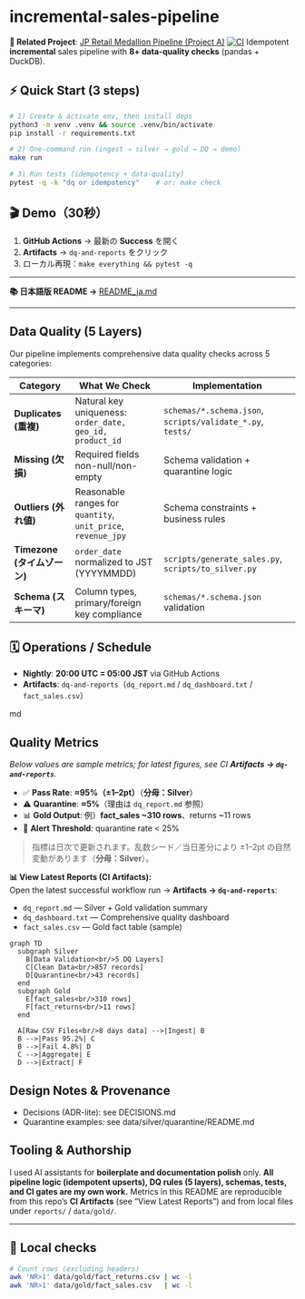 # incremental-sales-pipeline

**🔗 Related Project**: [JP Retail Medallion Pipeline (Project A)](https://github.com/TraderKAI619/project-a-jp-retail-pipeline)
[![CI](https://github.com/TraderKAI619/incremental-sales-pipeline/actions/workflows/ci.yml/badge.svg)](https://github.com/TraderKAI619/incremental-sales-pipeline/actions/workflows/ci.yml)
Idempotent **incremental** sales pipeline with **8+ data-quality checks** (pandas + DuckDB).

## ⚡ Quick Start (3 steps)
```bash
# 1) Create & activate env, then install deps
python3 -m venv .venv && source .venv/bin/activate
pip install -r requirements.txt

# 2) One-command run (ingest → silver → gold → DQ → demo)
make run

# 3) Run tests (idempotency + data-quality)
pytest -q -k "dq or idempotency"    # or: make check
```
## 🎬 Demo（30秒）
1) **GitHub Actions** → 最新の **Success** を開く  
2) **Artifacts** → `dq-and-reports` をクリック  
3) ローカル再現：`make everything && pytest -q`

---

**📚 日本語版 README →** [README_ja.md](./README_ja.md)

---

## Data Quality (5 Layers)

Our pipeline implements comprehensive data quality checks across 5 categories:

| Category | What We Check | Implementation |
|----------|--------------|----------------|
| **Duplicates (重複)** | Natural key uniqueness: `order_date, geo_id, product_id` | `schemas/*.schema.json`, `scripts/validate_*.py`, `tests/` |
| **Missing (欠損)** | Required fields non-null/non-empty | Schema validation + quarantine logic |
| **Outliers (外れ値)** | Reasonable ranges for `quantity`, `unit_price`, `revenue_jpy` | Schema constraints + business rules |
| **Timezone (タイムゾーン)** | `order_date` normalized to JST (YYYYMMDD) | `scripts/generate_sales.py`, `scripts/to_silver.py` |
| **Schema (スキーマ)** | Column types, primary/foreign key compliance | `schemas/*.schema.json` validation |

## 🗓️ Operations / Schedule
- **Nightly**: **20:00 UTC = 05:00 JST** via GitHub Actions  
- **Artifacts**: `dq-and-reports`（`dq_report.md` / `dq_dashboard.txt` / `fact_sales.csv`）

md
## Quality Metrics
*Below values are sample metrics; for latest figures, see CI **Artifacts → `dq-and-reports`**.*
- ✅ **Pass Rate**: **≈95%（±1–2pt）**（**分母：Silver**）
- ⚠️ **Quarantine**: **≈5%**（理由は `dq_report.md` 参照）
- 📊 **Gold Output**: 例）**fact_sales ~310 rows**、returns ~11 rows
- 🎯 **Alert Threshold**: quarantine rate < 25%

> 指標は日次で更新されます。乱数シード／当日差分により ±1–2pt の自然変動があります（**分母：Silver**）。

**📊 View Latest Reports (CI Artifacts):**  
Open the latest successful workflow run → **Artifacts → `dq-and-reports`**:
- `dq_report.md` — Silver + Gold validation summary
- `dq_dashboard.txt` — Comprehensive quality dashboard
- `fact_sales.csv` — Gold fact table (sample)


```mermaid
graph TD
  subgraph Silver
    B[Data Validation<br/>5 DQ Layers]
    C[Clean Data<br/>857 records]
    D[Quarantine<br/>43 records]
  end
  subgraph Gold
    E[fact_sales<br/>310 rows]
    F[fact_returns<br/>11 rows]
  end

  A[Raw CSV Files<br/>8 days data] -->|Ingest| B
  B -->|Pass 95.2%| C
  B -->|Fail 4.8%| D
  C -->|Aggregate| E
  D -->|Extract| F

```

## Design Notes & Provenance
- Decisions (ADR-lite): see DECISIONS.md
- Quarantine examples: see data/silver/quarantine/README.md

## Tooling & Authorship

I used AI assistants for **boilerplate and documentation polish** only.
**All pipeline logic (idempotent upserts), DQ rules (5 layers), schemas, tests, and CI gates are my own work.**
Metrics in this README are reproducible from this repo’s **CI Artifacts** (see “View Latest Reports”) and
from local files under `reports/` / `data/gold/`.

---

## 🧪 Local checks
```bash
# Count rows (excluding headers)
awk 'NR>1' data/gold/fact_returns.csv | wc -l
awk 'NR>1' data/gold/fact_sales.csv   | wc -l
